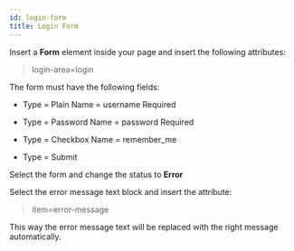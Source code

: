 ```yaml
---
id: login-form
title: Login Form
---
```


Insert a **Form** element inside your page and insert the following attributes:

> login-area=login

The form must have the following fields:

- Type = Plain  Name = username  Required

- Type = Password  Name = password Required

- Type = Checkbox  Name = remember_me

- Type = Submit

Select the form and change the status to **Error**

Select the error message text block and insert the attribute:

> item=error-message

This way the error message text will be replaced with the right message automatically.
